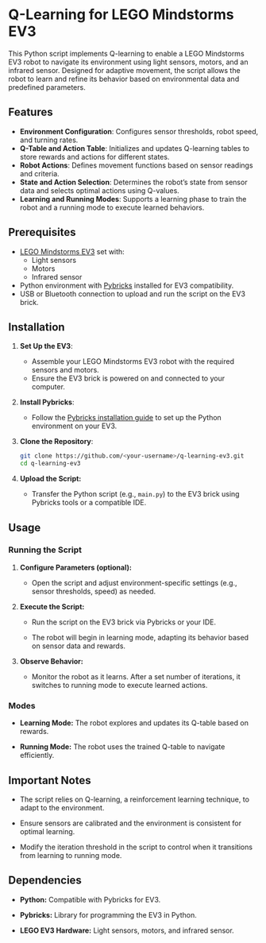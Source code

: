 # Q-Learning for LEGO Mindstorms EV3

This Python script implements Q-learning to enable a LEGO Mindstorms EV3 robot to navigate its environment using light sensors, motors, and an infrared sensor. Designed for adaptive movement, the script allows the robot to learn and refine its behavior based on environmental data and predefined parameters.

## Features

- **Environment Configuration**: Configures sensor thresholds, robot speed, and turning rates.
- **Q-Table and Action Table**: Initializes and updates Q-learning tables to store rewards and actions for different states.
- **Robot Actions**: Defines movement functions based on sensor readings and criteria.
- **State and Action Selection**: Determines the robot’s state from sensor data and selects optimal actions using Q-values.
- **Learning and Running Modes**: Supports a learning phase to train the robot and a running mode to execute learned behaviors.

## Prerequisites

- [LEGO Mindstorms EV3](https://www.lego.com/en-us/themes/mindstorms) set with:
  - Light sensors
  - Motors
  - Infrared sensor
- Python environment with [Pybricks](https://pybricks.com/) installed for EV3 compatibility.
- USB or Bluetooth connection to upload and run the script on the EV3 brick.

## Installation

1. **Set Up the EV3**:

   - Assemble your LEGO Mindstorms EV3 robot with the required sensors and motors.
   - Ensure the EV3 brick is powered on and connected to your computer.

2. **Install Pybricks**:

   - Follow the [Pybricks installation guide](https://pybricks.com/get-started/) to set up the Python environment on your EV3.

3. **Clone the Repository**:
   ```bash
   git clone https://github.com/<your-username>/q-learning-ev3.git
   cd q-learning-ev3
   ```
4. **Upload the Script:**

   - Transfer the Python script (e.g., `main.py`) to the EV3 brick using Pybricks tools or a compatible IDE.

## Usage

### Running the Script

1. **Configure Parameters (optional):**

   - Open the script and adjust environment-specific settings (e.g., sensor thresholds, speed) as needed.

2. **Execute the Script:**

   - Run the script on the EV3 brick via Pybricks or your IDE.

   - The robot will begin in learning mode, adapting its behavior based on sensor data and rewards.

3. **Observe Behavior:**
   - Monitor the robot as it learns. After a set number of iterations, it switches to running mode to execute learned actions.

### Modes

- **Learning Mode:** The robot explores and updates its Q-table based on rewards.

- **Running Mode:** The robot uses the trained Q-table to navigate efficiently.

## Important Notes

- The script relies on Q-learning, a reinforcement learning technique, to adapt to the environment.

- Ensure sensors are calibrated and the environment is consistent for optimal learning.

- Modify the iteration threshold in the script to control when it transitions from learning to running mode.

## Dependencies

- **Python:** Compatible with Pybricks for EV3.

- **Pybricks:** Library for programming the EV3 in Python.

- **LEGO EV3 Hardware:** Light sensors, motors, and infrared sensor.
